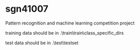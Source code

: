 # sgn41007
Pattern recognition and machine learning competition project

training data should be in
.\train\train\class_specific_dirs 

test data should be in
.\test\testset
